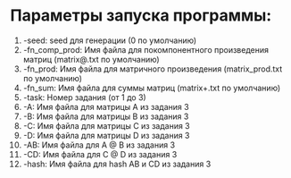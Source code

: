 # Параметры запуска программы:
1) -seed:  seed для генерации (0 по умолчанию)
2) -fn_comp_prod: Имя файла для покомпонентного произведения матриц (matrix@.txt по умолчанию)
3) -fn_prod: Имя файла для матричного произведения (matrix_prod.txt по умолчанию)
4) -fn_sum: Имя файла для суммы матриц (matrix+.txt по умолчанию)
5) -task: Номер задания (от 1 до 3)
6) -A: Имя файла для матрицы А из задания 3
7) -B: Имя файла для матрицы B из задания 3
8) -C: Имя файла для матрицы C из задания 3
9) -D: Имя файла для матрицы D из задания 3
10) -AB: Имя файла для A @ B из задания 3
11) -CD: Имя файла для C @ D из задания 3
12) -hash: Имя файла для hash AB и CD из задания 3
